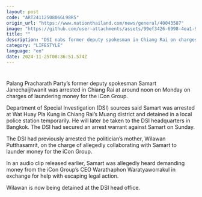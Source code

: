 ```yaml
---
layout: post
code: "ART2411250806GL98R5"
origin_url: "https://www.nationthailand.com/news/general/40043587"
image: "https://github.com/user-attachments/assets/99ef3426-6998-4ea1-9175-0379c43dcd19"
title: ""
description: "DSI nabs former deputy spokesman in Chiang Rai on charges of laundering money for iCon Group, after arresting his mother for being an accomplice"
category: "LIFESTYLE"
language: "en"
date: 2024-11-25T08:36:51.574Z
---
```


# 









Palang Pracharath Party’s former deputy spokesman Samart Janechaijitwanit was arrested in Chiang Rai at around noon on Monday on charges of laundering money for the iCon Group.

Department of Special Investigation (DSI) sources said Samart was arrested at Wat Huay Pla Kung in Chiang Rai’s Muang district and detained in a local police station temporarily. He will later be taken to the DSI headquarters in Bangkok. The DSI had secured an arrest warrant against Samart on Sunday.

The DSI had previously arrested the politician’s mother, Wilawan Putthasamrit, on the charge of allegedly collaborating with Samart to launder money for the iCon Group.

In an audio clip released earlier, Samart was allegedly heard demanding money from the iCon Group’s CEO Warathaphon Waratyaworrakul in exchange for help with escaping legal action.

Wilawan is now being detained at the DSI head office.